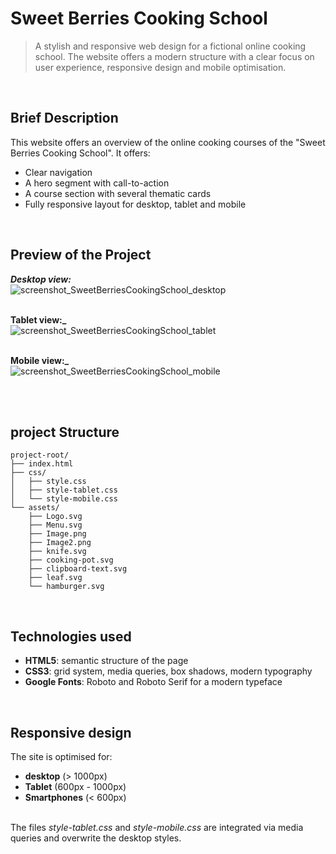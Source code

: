 # Sweet Berries Cooking School

>A stylish and responsive web design for a fictional online cooking school. The website offers a modern structure with a clear focus on user experience, responsive design and mobile optimisation.

<br>

## Brief Description

<p>This website offers an overview of the online cooking courses of the "Sweet Berries Cooking School". It offers:</p>
<ul>
    <li>Clear navigation
    <li>A hero segment with call-to-action
    <li>A course section with several thematic cards
    <li>Fully responsive layout for desktop, tablet and mobile
</ul>

<br>

## Preview of the Project

**_Desktop view:_**
<br>![screenshot_SweetBerriesCookingSchool_desktop](screenshots\screenshot_SweetBerriesCookingSchool_desktop.png)

<br>**Tablet view:_**
<br>![screenshot_SweetBerriesCookingSchool_tablet](screenshots\screenshot_SweetBerriesCookingSchool_tablet.png)

<br>**Mobile view:_**
<br>![screenshot_SweetBerriesCookingSchool_mobile](screenshots\screenshot_SweetBerriesCookingSchool_mobile.png)

<br><br>

## project Structure
```
project-root/
├── index.html
├── css/
│   ├── style.css
│   ├── style-tablet.css
│   └── style-mobile.css
└── assets/
    ├── Logo.svg
    ├── Menu.svg
    ├── Image.png
    ├── Image2.png
    ├── knife.svg
    ├── cooking-pot.svg
    ├── clipboard-text.svg
    ├── leaf.svg
    └── hamburger.svg
```

<br>

## Technologies used
- **HTML5**: semantic structure of the page
- **CSS3**: grid system, media queries, box shadows, modern typography
- **Google Fonts**: Roboto and Roboto Serif for a modern typeface

<br>

## Responsive design
The site is optimised for:
- **desktop** (> 1000px)
- **Tablet** (600px - 1000px)
- **Smartphones** (< 600px)

<br>
The files <em>style-tablet.css</em> and <em>style-mobile.css</em> are integrated via media queries and overwrite the desktop styles.